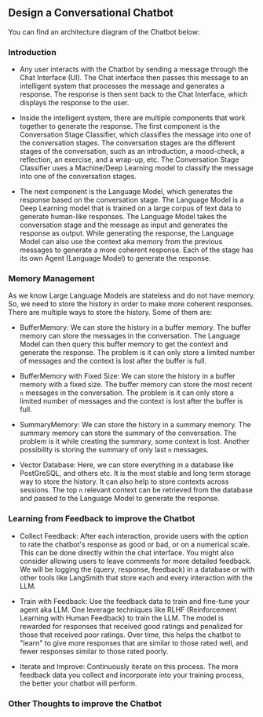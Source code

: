 ## Design a Conversational Chatbot

You can find an architecture diagram of the Chatbot below:


### Introduction
- Any user interacts with the Chatbot by sending a message through the Chat Interface (UI). The Chat interface then passes this message to an intelligent system that processes the message and generates a response. The response is then sent back to the Chat Interface, which displays the response to the user.

- Inside the intelligent system, there are multiple components that work together to generate the response. The first component is the Conversation Stage Classifier, which classifies the message into one of the conversation stages. The conversation stages are the different stages of the conversation, such as an introduction, a mood-check, a reflection, an exercise, and a wrap-up, etc. The Conversation Stage Classifier uses a Machine/Deep Learning model to classify the message into one of the conversation stages.

- The next component is the Language Model, which generates the response based on the conversation stage. The Language Model is a Deep Learning model that is trained on a large corpus of text data to generate human-like responses. The Language Model takes the conversation stage and the message as input and generates the response as output. While generating the response, the Language Model can also use the context aka memory from the previous messages to generate a more coherent response. Each of the stage has its own Agent (Language Model) to generate the response. 


### Memory Management
As we know Large Language Models are stateless and do not have memory. So, we need to store the history in order to make more coherent responses. There are multiple ways to store the history. Some of them are:

- BufferMemory: We can store the history in a buffer memory. The buffer memory can store the messages in the conversation. The Language Model can then query this buffer memory to get the context and generate the response. The problem is it can only store a limited number of messages and the context is lost after the buffer is full.

- BufferMemory with Fixed Size: We can store the history in a buffer memory with a fixed size. The buffer memory can store the most recent `n` messages in the conversation. The problem is it can only store a limited number of messages and the context is lost after the buffer is full.

- SummaryMemory: We can store the history in a summary memory. The summary memory can store the summary of the conversation. The problem is it while creating the summary, some context is lost. Another possibility is storing the summary of only last `n` messages.

- Vector Database: Here, we can store everything in a database like PostGreSQL, and others etc. It is the most stable and long term storage way to store the history. It can also help to store contexts across sessions. The top `n` relevant context can be retrieved from the database and passed to the Language Model to generate the response. 


### Learning from Feedback to improve the Chatbot

- Collect Feedback: After each interaction, provide users with the option to rate the chatbot's response as good or bad, or on a numerical scale. This can be done directly within the chat interface. You might also consider allowing users to leave comments for more detailed feedback. We will be logging the (query, response, feedback) in a database or with other tools like LangSmith that store each and every interaction with the LLM. 

- Train with Feedback: Use the feedback data to train and fine-tune your agent aka LLM. One leverage techniques like RLHF (Reinforcement Learning with Human Feedback) to train the LLM. The model is rewarded for responses that received good ratings and penalized for those that received poor ratings. Over time, this helps the chatbot to "learn" to give more responses that are similar to those rated well, and fewer responses similar to those rated poorly. 

- Iterate and Improve: Continuously iterate on this process. The more feedback data you collect and incorporate into your training process, the better your chatbot will perform. 

### Other Thoughts to improve the Chatbot